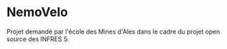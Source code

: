 NemoVelo
========

Projet demandé par l'école des Mines d'Ales dans le cadre du projet open source des INFRES 5.
